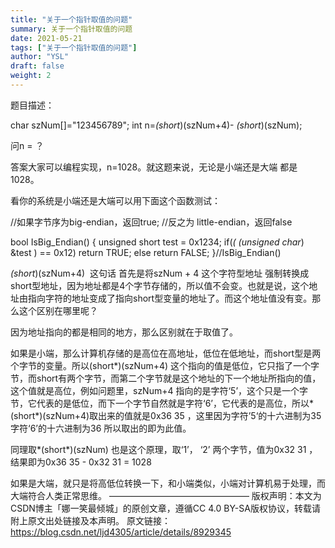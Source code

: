 ```yaml
---
title: "关于一个指针取值的问题"
summary: 关于一个指针取值的问题
date: 2021-05-21
tags: ["关于一个指针取值的问题"]
author: "YSL"
draft: false
weight: 2
---
```

题目描述：

char szNum[]="123456789";
int n=*(short*)(szNum+4)- *(short*)(szNum);

问n = ？


答案大家可以编程实现，n=1028。就这题来说，无论是小端还是大端 都是1028。


看你的系统是小端还是大端可以用下面这个函数测试：


//如果字节序为big-endian，返回true;
//反之为   little-endian，返回false
 
bool IsBig_Endian()
{
    unsigned short test = 0x1234;
    if(*( (unsigned char*) &test ) == 0x12)
       return TRUE;
   else
       return FALSE;
}//IsBig_Endian()


*(short*)(szNum+4)  这句话 首先是将szNum + 4 这个字符型地址 强制转换成short型地址，因为地址都是4个字节存储的，所以值不会变。也就是说，这个地址由指向字符的地址变成了指向short型变量的地址了。而这个地址值没有变。那么这个区别在哪里呢？

因为地址指向的都是相同的地方，那么区别就在于取值了。


如果是小端，那么计算机存储的是高位在高地址，低位在低地址，而short型是两个字节的变量。所以(short*)(szNum+4) 这个指向的值是低位，它只指了一个字节，而short有两个字节，而第二个字节就是这个地址的下一个地址所指向的值，这个值就是高位，例如问题里，szNum+4 指向的是字符‘5’，这个只是一个字节，它代表的是低位，而下一个字节自然就是字符‘6’，它代表的是高位，所以*(short*)(szNum+4)取出来的值就是0x36 35 ，这里因为字符’5‘的十六进制为35 字符‘6’的十六进制为36 所以取出的即为此值。

同理取*(short*)(szNum) 也是这个原理，取‘1’， ‘2’ 两个字节，值为0x32 31 ，结果即为0x36 35 - 0x32 31 = 1028


如果是大端，就只是将高低位转换一下，和小端类似，小端对计算机易于处理，而大端符合人类正常思维。
————————————————
版权声明：本文为CSDN博主「娜一笑最倾城」的原创文章，遵循CC 4.0 BY-SA版权协议，转载请附上原文出处链接及本声明。
原文链接：https://blog.csdn.net/ljd4305/article/details/8929345